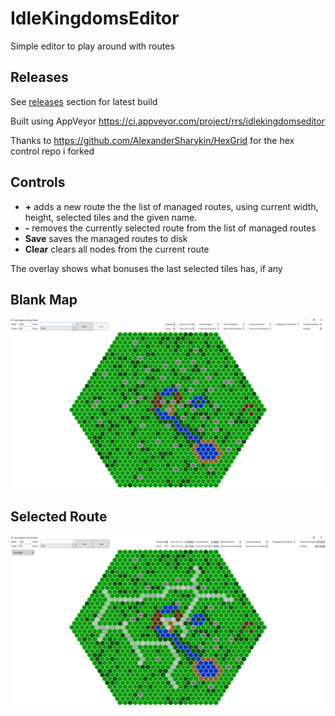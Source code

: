 IdleKingdomsEditor
==================

Simple editor to play around with routes

Releases
--------

See [releases](https://github.com/rrs/IdleKingdomsEditor/releases) section for latest build

Built using AppVeyor https://ci.appveyor.com/project/rrs/idlekingdomseditor

Thanks to https://github.com/AlexanderSharykin/HexGrid for the hex control repo i forked

Controls
--------

* **\+** adds a new route the the list of managed routes, using current width, height, selected tiles and the given name.
* **\-** removes the currently selected route from the list of managed routes
* **Save** saves the managed routes to disk
* **Clear** clears all nodes from the current route

The overlay shows what bonuses the last selected tiles has, if any

Blank Map
---------

![clear map](Screenshots/blank.png)

Selected Route
--------------

![selected route map](Screenshots/selected.png)